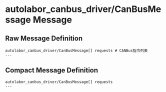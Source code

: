 # autolabor_canbus_driver/CanBusMessage Message
## Raw Message Definition
```
autolabor_canbus_driver/CanBusMessage[] requests # CANBus指令列表
---
```
## Compact Message Definition
~~~
autolabor_canbus_driver/CanBusMessage[] requests
---
~~~
